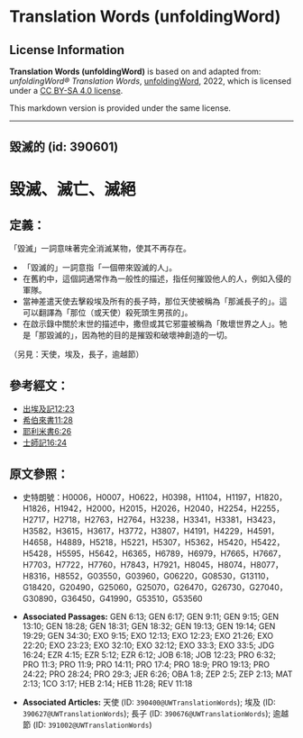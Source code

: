 # Translation Words (unfoldingWord)

## License Information

**Translation Words (unfoldingWord)** is based on and adapted from: _unfoldingWord® Translation Words_, [unfoldingWord](https://unfoldingword.org/utw), 2022, which is licensed under a [CC BY-SA 4.0 license](https://creativecommons.org/licenses/by-sa/4.0/legalcode.en).

This markdown version is provided under the same license.



--------------------------------

## 毀滅的 (id: 390601)

毀滅、滅亡、滅絕
========

定義：
---

「毀滅」一詞意味著完全消滅某物，使其不再存在。

* 「毀滅的」一詞意指「一個帶來毀滅的人」。
* 在舊約中，這個詞通常作為一般性的描述，指任何摧毀他人的人，例如入侵的軍隊。
* 當神差遣天使去擊殺埃及所有的長子時，那位天使被稱為「那滅長子的」。這可以翻譯為「那位（或天使）殺死頭生男孩的」。
* 在啟示錄中關於末世的描述中，撒但或其它邪靈被稱為「敗壞世界之人」。牠是「那毀滅的」，因為牠的目的是摧毀和破壞神創造的一切。

（另見：天使，埃及，長子，逾越節）

參考經文：
-----

* [出埃及記12:23](https://ref.ly/Exod12:23)
* [希伯來書11:28](https://ref.ly/Heb11:28)
* [耶利米書6:26](https://ref.ly/Jer6:26)
* [士師記16:24](https://ref.ly/Judg16:24)

原文參照：
-----

* 史特朗號：H0006，H0007，H0622，H0398，H1104，H1197，H1820，H1826，H1942，H2000，H2015，H2026，H2040，H2254，H2255，H2717，H2718，H2763，H2764，H3238，H3341，H3381，H3423，H3582，H3615，H3617，H3772，H3807，H4191，H4229，H4591，H4658，H4889，H5218，H5221，H5307，H5362，H5420，H5422，H5428，H5595，H5642，H6365，H6789，H6979，H7665，H7667，H7703，H7722，H7760，H7843，H7921，H8045，H8074，H8077，H8316，H8552，G03550，G03960，G06220，G08530，G13110，G18420，G20490，G25060，G25070，G26470，G26730，G27040，G30890，G36450，G41990，G53510，G53560

* **Associated Passages:** GEN 6:13; GEN 6:17; GEN 9:11; GEN 9:15; GEN 13:10; GEN 18:28; GEN 18:31; GEN 18:32; GEN 19:13; GEN 19:14; GEN 19:29; GEN 34:30; EXO 9:15; EXO 12:13; EXO 12:23; EXO 21:26; EXO 22:20; EXO 23:23; EXO 32:10; EXO 32:12; EXO 33:3; EXO 33:5; JDG 16:24; EZR 4:15; EZR 5:12; EZR 6:12; JOB 6:18; JOB 12:23; PRO 6:32; PRO 11:3; PRO 11:9; PRO 14:11; PRO 17:4; PRO 18:9; PRO 19:13; PRO 24:22; PRO 28:24; PRO 29:3; JER 6:26; OBA 1:8; ZEP 2:5; ZEP 2:13; MAT 2:13; 1CO 3:17; HEB 2:14; HEB 11:28; REV 11:18
* **Associated Articles:** 天使 (ID: `390400@UWTranslationWords`); 埃及 (ID: `390627@UWTranslationWords`); 長子 (ID: `390676@UWTranslationWords`); 逾越節 (ID: `391002@UWTranslationWords`)

